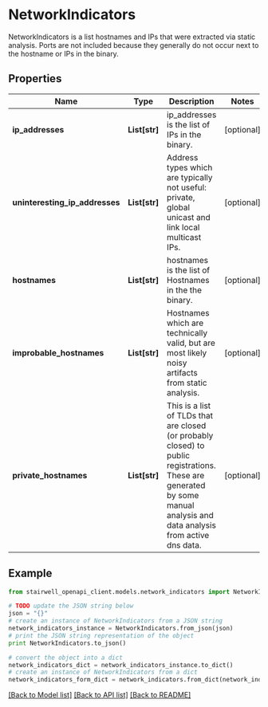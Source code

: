 # NetworkIndicators

NetworkIndicators is a list hostnames and IPs that were extracted via static analysis. Ports are not included because they generally do not occur next to the hostname or IPs in the binary.

## Properties
Name | Type | Description | Notes
------------ | ------------- | ------------- | -------------
**ip_addresses** | **List[str]** | ip_addresses is the list of IPs in the binary. | [optional] 
**uninteresting_ip_addresses** | **List[str]** | Address types which are typically not useful: private, global unicast and link local multicast IPs. | [optional] 
**hostnames** | **List[str]** | hostnames is the list of Hostnames in the the binary. | [optional] 
**improbable_hostnames** | **List[str]** | Hostnames which are technically valid, but are most likely noisy artifacts from static analysis. | [optional] 
**private_hostnames** | **List[str]** | This is a list of TLDs that are closed (or probably closed) to public registrations. These are generated by some manual analysis and data analysis from active dns data. | [optional] 

## Example

```python
from stairwell_openapi_client.models.network_indicators import NetworkIndicators

# TODO update the JSON string below
json = "{}"
# create an instance of NetworkIndicators from a JSON string
network_indicators_instance = NetworkIndicators.from_json(json)
# print the JSON string representation of the object
print NetworkIndicators.to_json()

# convert the object into a dict
network_indicators_dict = network_indicators_instance.to_dict()
# create an instance of NetworkIndicators from a dict
network_indicators_form_dict = network_indicators.from_dict(network_indicators_dict)
```
[[Back to Model list]](../README.md#documentation-for-models) [[Back to API list]](../README.md#documentation-for-api-endpoints) [[Back to README]](../README.md)


